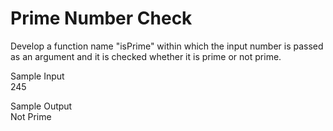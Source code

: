 # Prime Number Check

Develop a function name "isPrime" within which the input number is passed as an argument and it is checked whether it is prime or not prime.

Sample Input\
245

Sample Output\
Not Prime
